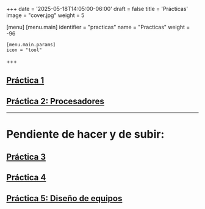 +++
date = '2025-05-18T14:05:00-06:00'
draft = false
title = 'Prácticas'
image = "cover.jpg"
weight = 5

[menu]
  [menu.main]
  identifier = "practicas"
  name = "Practicas"
  weight = -96

    [menu.main.params]
    icon = "tool"
+++

## [Práctica 1](https://drive.google.com/file/d/1hgFz4Ovrm08DxQCJL77NMH26_Ja2TwQc/view?usp=drive_link)
## [Práctica 2: Procesadores](https://drive.google.com/file/d/1Ak__JVBq4skZ4UR0e15JCouCsmSV86ln/view?usp=drive_link)

<hr>

# **Pendiente de hacer y de subir:**
## [Práctica 3]()
## [Práctica 4]()
## [Práctica 5: Diseño de equipos]()
